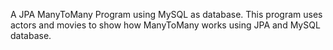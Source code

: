 A JPA ManyToMany Program using MySQL as database. 
This program uses actors and movies to show how ManyToMany works using JPA and MySQL database.
